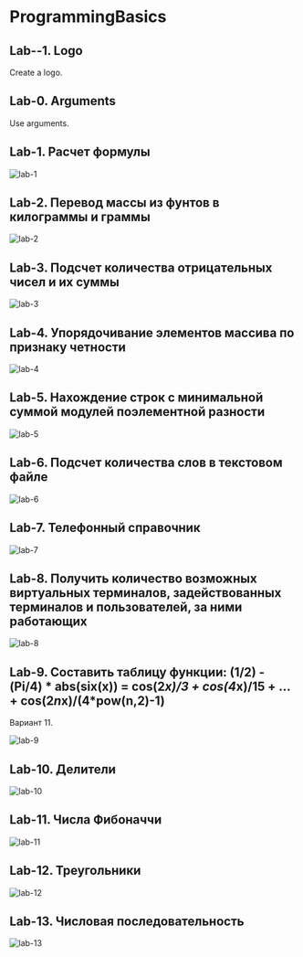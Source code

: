 # ProgrammingBasics

## Lab--1. Logo

Create a logo.

## Lab-0. Arguments

Use arguments.

## Lab-1. Расчет формулы

![lab-1](/picts/lab-1.jpg?raw=true)

## Lab-2. Перевод массы из фунтов в килограммы и граммы

![lab-2](/picts/lab-2.jpg?raw=true)

## Lab-3. Подсчет количества отрицательных чисел и их суммы

![lab-3](/picts/lab-3.jpg?raw=true)

## Lab-4. Упорядочивание элементов массива по признаку четности

![lab-4](/picts/lab-4.jpg?raw=true)

## Lab-5. Нахождение строк с минимальной суммой модулей поэлементной разности

![lab-5](/picts/lab-5.jpg?raw=true)

## Lab-6. Подсчет количества слов в текстовом файле

![lab-6](/picts/lab-6.jpg?raw=true)

## Lab-7. Телефонный справочник

![lab-7](/picts/lab-7.jpg?raw=true)

## Lab-8. Получить количество возможных виртуальных терминалов, задействованных терминалов и пользователей, за ними работающих

![lab-8](/picts/lab-8.jpg?raw=true)

## Lab-9. Составить таблицу функции: (1/2) - (Pi/4) * abs(six(x)) = cos(2*x)/3 + cos(4*x)/15 + ... + cos(2*n*x)/(4*pow(n,2)-1)

Вариант 11.

![lab-9](/picts/lab-9.jpg?raw=true)

## Lab-10. Делители

![lab-10](/picts/lab-10.jpg?raw=true)

## Lab-11. Числа Фибоначчи

![lab-11](/picts/lab-11.jpg?raw=true)

## Lab-12. Треугольники

![lab-12](/picts/lab-12.jpg?raw=true)

## Lab-13. Числовая последовательность

![lab-13](/picts/lab-13.jpg?raw=true)
